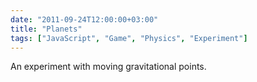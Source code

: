 ```yaml
---
date: "2011-09-24T12:00:00+03:00"
title: "Planets"
tags: ["JavaScript", "Game", "Physics", "Experiment"]
---
```


An experiment with moving gravitational points.

<!--more-->

<style>
    .post {
        max-width: none;
        width: 800px;
        padding: 0;
    }
</style>

<canvas id="canvas"></canvas>

<script type="text/javascript" src="/lib/Box2dWeb-2.1.a.3.min.js"></script>

<script>
// canvas setup
var d=document,
    canvas = document.getElementById("canvas"),
    c=canvas,
    W=800,H=700;
    c.width = W,
    c.height = H,
    c = c.getContext("2d");

// Math function aliases
var cos  = Math.cos,
    sin  = Math.sin,
    abs  = Math.abs,
    sqrt = Math.sqrt,
    sgn  = function(val) { return val >= 0 ? 1 : -1 },
    atan2= Math.atan2,
    rand = Math.random,
    TAU = 2*Math.PI;

// Box2D shorthands
var   b2Vec2 = Box2D.Common.Math.b2Vec2
    , b2Transform = Box2D.Common.Math.b2Transform
    , b2AABB = Box2D.Collision.b2AABB
    , b2BodyDef = Box2D.Dynamics.b2BodyDef
    , b2Body = Box2D.Dynamics.b2Body
    , b2FixtureDef = Box2D.Dynamics.b2FixtureDef
    , b2Fixture = Box2D.Dynamics.b2Fixture
    , b2World = Box2D.Dynamics.b2World
    , b2MassData = Box2D.Collision.Shapes.b2MassData
    , b2PolygonShape = Box2D.Collision.Shapes.b2PolygonShape
    , b2CircleShape = Box2D.Collision.Shapes.b2CircleShape
    , b2DebugDraw = Box2D.Dynamics.b2DebugDraw
    , b2MouseJointDef =  Box2D.Dynamics.Joints.b2MouseJointDef
    ;
// Mouse
$M = {
    loc : [W/2, H/2],
    dloc : [0,0],
    uloc : [0,0],
    down : false,
    pressed : false
};

function World(){
    this.world = new b2World(
        new b2Vec2(0,0), // gravity
        false             // allow sleep
    );
    
    this.planet = {
        radius  : 20,
        gravity : 6,
        body : null
    }
    
    this.objects = {
        projectiles : 20,
    }
    
    this.view = {
        scale : 5,
        framerate : 1/60,
    };
    
    this.projectiles = [];
    this.moon = { 
        dist : 60,
        radius  : 10,
        gravity : 5,
        angular_speed : TAU/50
    };
    
    this.impulse = {
        drawing : false,
        start   : [],
        stop    : [],
        apply   : false
    };
    
    this.mouse = null;
};

World.prototype.setup = function(){
    { // setup ground
        { // ground properties
            var fixDef = new b2FixtureDef;
            fixDef.density     = 30.0;
            fixDef.friction    = 0.8;
            fixDef.restitution = 0.1;
          // ground shape
            fixDef.shape = new b2CircleShape( this.planet.radius );
        }
        { // body def
            var bodyDef = new b2BodyDef;
            bodyDef.type = b2Body.b2_staticBody;
            bodyDef.position.x = ( W / this.view.scale ) / 2;
            bodyDef.position.y = ( H / this.view.scale ) / 2;
        }
        this.planet.body = this.world.CreateBody(bodyDef).CreateFixture(fixDef);
        this.planet.body.m_userData = { type : "planet"};
    }
    fixDef.density     = 1.0;
    var WC = this.planet.body.m_body.GetWorldCenter();
    
    { // setup mouse
        fixDef.shape = new b2CircleShape( 0.3 );
        bodyDef.type = b2Body.b2_staticBody;
        bodyDef.position.x = 0;
        bodyDef.position.y = 0;
        this.mouse = this.world.CreateBody(bodyDef).CreateFixture(fixDef);
        this.mouse.m_body.SetActive(false);
        this.mouse.m_userData = { type : "mouse" };
    }
    
    { // setup some objects falling
        var dist = this.planet.radius + 10;
        bodyDef.linearDamping = 0.3;
        for( var i = 0; i < this.objects.projectiles; i++ ){
            bodyDef.type = b2Body.b2_dynamicBody;
            var alpha = rand() * TAU;
            
            //fixDef.shape = new b2CircleShape(1);
            fixDef.shape = new b2PolygonShape();
            fixDef.shape.SetAsBox( 1, 1 );
            
            bodyDef.position.x = WC.x +  dist * cos( alpha );
            bodyDef.position.y = WC.y +  dist * sin( alpha );
            
            var body = this.world.CreateBody( bodyDef ).CreateFixture( fixDef );
            body.m_userData = { type : "projectile" };
            this.projectiles.push( body );
        }
    }
    
    { // setup a moon
        bodyDef.linearDamping = 0.0;
        fixDef.density     = 30.0;
        bodyDef.type = b2Body.b2_kinematicBody;
        var alpha = rand() * TAU,
            dist  = this.moon.dist;
        fixDef.shape = new b2CircleShape( this.moon.radius );
        
        bodyDef.position.x = WC.x +  dist * cos( alpha );
        bodyDef.position.y = WC.y +  dist * sin( alpha );
        
        var body = this.world.CreateBody( bodyDef ).CreateFixture( fixDef );
        body.m_userData = { type : "moon" };
        //body.m_body.SetActive(false);
        
        this.moon.angle = alpha;
        this.moon.body = body;
    }
    
    { // debug Draw 
        var debugDraw = new b2DebugDraw();
        debugDraw.SetSprite( c );
        debugDraw.SetDrawScale( this.view.scale );
        debugDraw.SetFillAlpha( 0.3 );
        debugDraw.SetLineThickness( 1.0 );
        debugDraw.SetFlags( b2DebugDraw.e_shapeBit | b2DebugDraw.e_jointBit );
        this.world.SetDebugDraw(debugDraw);
    }
};

World.prototype.logic = function(){
    this.impulse.drawing = $M.down;
    if( $M.pressed || $M.down ){
        this.impulse.start = $M.dloc;
        this.impulse.stop  = $M.loc;
    }
    if( $M.pressed ){
        $M.pressed = false;
        this.impulse.start = $M.dloc;
        this.impulse.stop  = $M.uloc;
        this.impulse.apply = true;
    }
};

World.prototype.screenToWorld = function( loc ){
    return [loc[0] / this.view.scale, loc[1] / this.view.scale]
}

World.prototype.physics = function(){
    this.world.ClearForces();
    
    // apply impulse
    if( this.impulse.apply ){
        this.impulse.apply = false;
        
        var startPos = this.screenToWorld( $M.dloc );
        var endPos   = this.screenToWorld( $M.uloc );
        
        var startV = new b2Vec2( startPos[0], startPos[1] );
        var endV = new b2Vec2( endPos[0], endPos[1] );
        
        var body = null;
        
        this.world.QueryPoint( function(fix){
            if( fix.m_userData && ((fix.m_userData.type == "projectile") || (fix.m_userData.type == "moon"))){
                body = fix;
            }
        }, startV );
        
        if( body ){
            var power = new b2Vec2();
            power.SetV( endV );
            power.Subtract( startV );
            power.Multiply( 5 );
            var b = body.m_body;
            b.ApplyImpulse( power, b.GetWorldCenter() );
        }
    }   
    
    { // move mouse
        var aPos = this.screenToWorld( $M.loc );
        var mPos = new b2Vec2( aPos[0], aPos[1] );
        //this.mouse.m_shape.SetLocalPosition( mPos );
        this.mouse.m_body.SetPosition( mPos );
    }
    
    { // move moon
        this.moon.angle = (this.moon.angle + this.moon.angular_speed * this.view.framerate) % TAU;
        var WC = this.planet.body.m_body.GetWorldCenter();      
        
        var newPos = [WC.x + this.moon.dist * cos( this.moon.angle ),
                      WC.y + this.moon.dist * sin( this.moon.angle )];
        //this.moon.body.m_body.SetPositionAndAngle( new b2Vec2(newPos[0], newPos[1]), this.moon.angle );
        var curPos = this.moon.body.m_body.GetWorldCenter();
        var velocity = new b2Vec2( newPos[0] - curPos.x, newPos[1] - curPos.y);
        // velocity.Subtract( new b2Vec2( newPos[0], newPos[1] ) );
        this.moon.body.m_body.SetLinearVelocity( velocity );
        this.moon.body.m_body.SetAngularVelocity( this.moon.angular_speed );
        //this.moon.body.m_body.SetLinearVelocity( new b2Vec2(newPos[0], newPos[1]), this.moon.angle );
        //var newV = [10 * cos( this.moon.angle ),
        //            10 * sin( this.moon.angle )];
        //this.moon.body.m_body.SetLinearVelocity( new b2Vec2( newV[0], newV[1] ) );
    }   
    
    // apply gravities
    
    var applyGravity = function( body, planet, gravity ){
        var ground = planet.m_body,
            mass   = planet.GetMassData().mass,
            circle = planet.m_shape,
            center = ground.GetWorldPoint( circle.m_p ),
            position = body.GetPosition();
        center.Subtract( position ); // dist vector
        var force = gravity * mass / center.LengthSquared();
        center.Normalize();
        center.Multiply( force ); // scaled force vector
        body.ApplyForce( center, position );
    }
    
    var planet = this.planet.body;
    for(var i = 0; i < this.projectiles.length; i++){
        var body = this.projectiles[i].m_body;
        applyGravity( body, this.planet.body, this.planet.gravity );
        if( this.moon.body.m_body.IsActive() )
            applyGravity( body, this.moon.body, this.moon.gravity );
    }
    
    // iterate
    this.world.Step(
        this.view.framerate, // frame-rate
        10,     // velocity iterations
        10      // position iterations
    );
};

World.prototype.render = function(){
    /*{ // Background
        c.fillStyle="#efe";
        c.fillRect(0,0,W,H);
        c.fillStyle="#000";
        c.strokeStyle="#000";
    }*/ 
    
    { // world
        this.world.DrawDebugData();
    }
    
    { // mouse
        c.fillStyle = "#8f3";
        c.strokeStyle="#000";
        c.beginPath();
        c.arc( $M.loc[0], $M.loc[1], 3, 0, TAU, true );
        c.closePath();
        //c.fill();
        //c.stroke();
        
        if( this.impulse.drawing ){
            c.strokeStyle="#f00";
            c.beginPath();
            c.moveTo( this.impulse.start[0], this.impulse.start[1] );
            c.lineTo( this.impulse.stop[0], this.impulse.stop[1] );
            c.stroke();
        }
    }
};

world = new World();
world.setup();

animate = function(){
    if( world ){
        world.logic();
        world.physics();
        world.render();
    }
};

window.requestAnimFrame = 
    window.requestAnimationFrame       || 
    window.webkitRequestAnimationFrame || 
    window.mozRequestAnimationFrame    || 
    window.oRequestAnimationFrame      || 
    window.msRequestAnimationFrame     || 
    function(callback, element){ window.setTimeout(callback, 1000 / 60); };

off = [canvas.offsetLeft, canvas.offsetTop];

function extractPos( e ){
    if ( e.offsetX ) {
        return [e.offsetX, e.offsetY];
    } else if ( e.layerX ){
        return [e.layerX, e.layerY];
    }
    return [ e.clientX - canvas.offsetLeft, e.pageY - canvas.offsetTop] ;
}

canvas.onmousemove = function(e){ $M.loc = extractPos(e);};
canvas.onmousedown = function(e){ $M.down = true; $M.dloc = extractPos(e); };
canvas.onmouseup   = function(e){ $M.pressed = true; $M.down = false; $M.uloc = extractPos(e); };

(function _animation_loop_(){
    animate();
    requestAnimFrame(_animation_loop_);
})();
</script>
